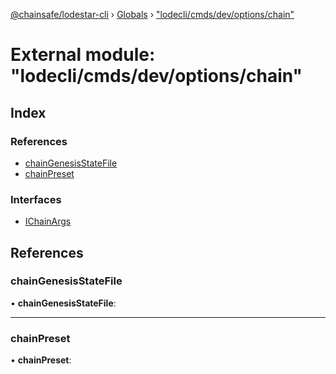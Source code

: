 [@chainsafe/lodestar-cli](../README.md) › [Globals](../globals.md) › ["lodecli/cmds/dev/options/chain"](_lodecli_cmds_dev_options_chain_.md)

# External module: "lodecli/cmds/dev/options/chain"

## Index

### References

* [chainGenesisStateFile](_lodecli_cmds_dev_options_chain_.md#chaingenesisstatefile)
* [chainPreset](_lodecli_cmds_dev_options_chain_.md#chainpreset)

### Interfaces

* [IChainArgs](../interfaces/_lodecli_cmds_dev_options_chain_.ichainargs.md)

## References

###  chainGenesisStateFile

• **chainGenesisStateFile**:

___

###  chainPreset

• **chainPreset**:
